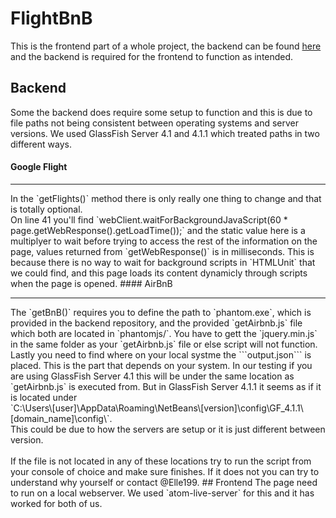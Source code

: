 # FlightBnB
This is the frontend part of a whole project, the backend can be found
[here](https://github.com/Elle199/FlightBnB_backend) and the backend is required
for the frontend to function as intended.
## Backend
Some the backend does require some setup to function and this is due to
file paths not being consistent between operating systems and server versions.
We used GlassFish Server 4.1 and 4.1.1 which treated paths in two different ways.
#### Google Flight
<hr>
In the `getFlights()` method there is only really one thing to change and
that is totally optional.<br>On line 41 you'll find `webClient.waitForBackgroundJavaScript(60 * page.getWebResponse().getLoadTime());`
and the static value here is a multiplyer to wait before trying to access the
rest of the information on the page, values returned from `getWebResponse()` is
in milliseconds. This is because there is no way to wait for background
scripts in `HTMLUnit` that we could find, and this page loads its content
dynamicly through scripts when the page is opened.
#### AirBnB
<hr>
The `getBnB()` requires you to define the path to `phantom.exe`,
which is provided in the backend repository, and the provided `getAirbnb.js`
file which both are located in `phantomjs/`. You have to gett the `jquery.min.js` in the same folder as
your `getAirbnb.js` file or else script will not function. Lastly you need
to find where on your local systme the ```output.json``` is placed. This is the
part that depends on your system. In our testing if you are using GlassFish
Server 4.1 this will be under the same location as `getAirbnb.js` is
executed from. But in GlassFish Server 4.1.1 it seems as if it is located
under <br> `C:\Users\[user]\AppData\Roaming\NetBeans\[version]\config\GF_4.1.1\[domain_name]\config\`.<br>
This could be due to how the servers are setup or it is just
different between version.<br><br> If the file is not located in any of these locations
try to run the script from your console of choice and make sure finishes. If it
does not you can try to understand why yourself or contact @Elle199.
## Frontend
The page need to run on a local webserver. We used `atom-live-server` for this
and it has worked for both of us.
